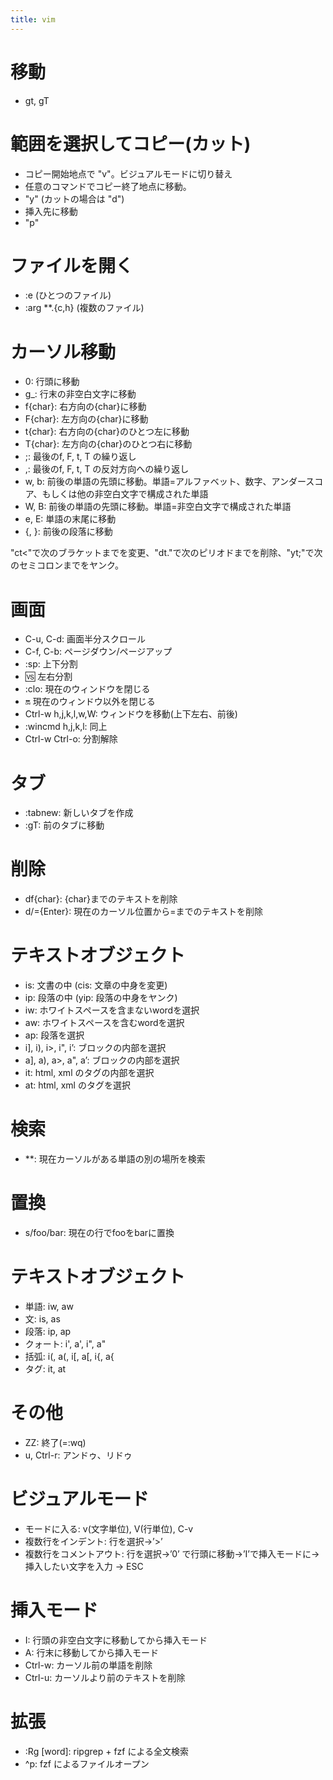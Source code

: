 ```yaml
---
title: vim
---
```

# 移動
- gt, gT

# 範囲を選択してコピー(カット)

- コピー開始地点で "v"。ビジュアルモードに切り替え
- 任意のコマンドでコピー終了地点に移動。
- "y" (カットの場合は "d")
- 挿入先に移動
- "p"

# ファイルを開く
- :e (ひとつのファイル)
- :arg **.{c,h} (複数のファイル)

# カーソル移動
- 0: 行頭に移動
- g_: 行末の非空白文字に移動
- f{char}: 右方向の{char}に移動
- F{char}: 左方向の{char}に移動
- t{char}: 右方向の{char}のひとつ左に移動
- T{char}: 左方向の{char}のひとつ右に移動
- ;: 最後のf, F, t, T の繰り返し
- ,: 最後のf, F, t, T の反対方向への繰り返し
- w, b: 前後の単語の先頭に移動。単語=アルファベット、数字、アンダースコア、もしくは他の非空白文字で構成された単語
- W, B: 前後の単語の先頭に移動。単語=非空白文字で構成された単語
- e, E: 単語の末尾に移動
- {, }: 前後の段落に移動

"ct<"で次のブラケットまでを変更、"dt."で次のピリオドまでを削除、"yt;"で次のセミコロンまでをヤンク。

# 画面
- C-u, C-d: 画面半分スクロール
- C-f, C-b: ページダウン/ページアップ
- :sp: 上下分割
- :vs: 左右分割
- :clo: 現在のウィンドウを閉じる
- :on: 現在のウィンドウ以外を閉じる
- Ctrl-w h,j,k,l,w,W: ウィンドウを移動(上下左右、前後)
- :wincmd h,j,k,l: 同上
- Ctrl-w Ctrl-o: 分割解除

# タブ
- :tabnew: 新しいタブを作成
- :gT: 前のタブに移動

# 削除
- df{char}: {char}までのテキストを削除
- d/={Enter}: 現在のカーソル位置から=までのテキストを削除

# テキストオブジェクト
- is: 文書の中 (cis: 文章の中身を変更)
- ip: 段落の中 (yip: 段落の中身をヤンク)
- iw: ホワイトスペースを含まないwordを選択
- aw: ホワイトスペースを含むwordを選択
- ap: 段落を選択
- i], i), i>, i", i’: ブロックの内部を選択
- a], a), a>, a", a’: ブロックの内部を選択
- it: html, xml のタグの内部を選択
- at: html, xml のタグを選択

# 検索
- **: 現在カーソルがある単語の別の場所を検索

# 置換
- s/foo/bar: 現在の行でfooをbarに置換

# テキストオブジェクト
- 単語: iw, aw
- 文: is, as
- 段落: ip, ap
- クォート: i', a', i", a"
- 括弧: i(, a(, i[, a[, i{, a{
- タグ: it, at

# その他
- ZZ: 終了(=:wq)
- u, Ctrl-r: アンドゥ、リドゥ

# ビジュアルモード
- モードに入る: v(文字単位), V(行単位), C-v
- 複数行をインデント: 行を選択→’>’
- 複数行をコメントアウト: 行を選択→’0’ で行頭に移動→’I’で挿入モードに→ 挿入したい文字を入力 → ESC

# 挿入モード
- I: 行頭の非空白文字に移動してから挿入モード
- A: 行末に移動してから挿入モード
- Ctrl-w: カーソル前の単語を削除
- Ctrl-u: カーソルより前のテキストを削除

# 拡張
- :Rg [word]: ripgrep + fzf による全文検索
- ^p: fzf によるファイルオープン

